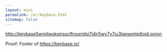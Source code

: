 ```yaml
---
layout: mini
permalink: /or/keybase.html
sitemap: false
---
```


http://keybase5wmilwokqirssclfnsqrjdsi7jdir5wy7y7iu3tanwmtp6oid.onion

Proof: Footer of https://keybase.io/
